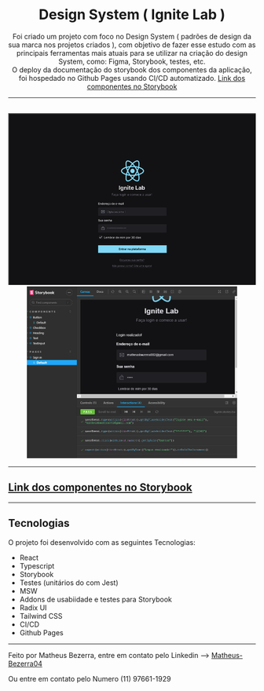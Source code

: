 <h1 align="center">
<br>
    Design System ( Ignite Lab )
<br>
</h1>
<p align="center">
  Foi criado um projeto com foco no Design System ( padrões de design da sua marca nos projetos criados ), com objetivo de fazer esse estudo com as principais ferramentas mais atuais para se utilizar na criação do design System, como: Figma, Storybook, testes, etc.
  <br>
  O deploy da documentação do storybook dos componentes da aplicação, foi hospedado no Github Pages usando CI/CD automatizado. <a href="https://matheus-bezerra.github.io/DesygnSystem/?path=/story/components-button--default">Link dos componentes no Storybook</a>
</p>
<hr> <br>

<div align="center">
    <img src="./public/DesygnSystemLab.png" alt="DashGo Sistema" height="350">
    <img src="./public/Storybook(DesygnSystem).png" alt="DashGo Sistema" height="350">
</div>

<hr>

## <a href="https://matheus-bezerra.github.io/DesygnSystem/?path=/story/components-button--default">Link dos componentes no Storybook</a>
 <hr>

## Tecnologias

O projeto foi desenvolvido com as seguintes Tecnologias:

- React
- Typescript
- Storybook
- Testes (unitários do com Jest)
- MSW
- Addons de usabiidade e testes para Storybook
- Radix UI
- Tailwind CSS
- CI/CD
- Github Pages

---

Feito por Matheus Bezerra, entre em contato pelo Linkedin --> <a href="https://www.linkedin.com/in/matheus-bezerra04/">Matheus-Bezerra04</a>
<p>Ou entre em contato pelo Numero (11) 97661-1929</p>
